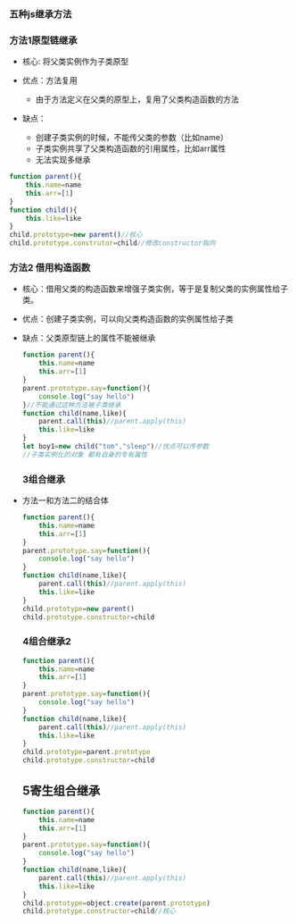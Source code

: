### 五种js继承方法

### 方法1原型链继承

- 核心: 将父类实例作为子类原型
- 优点：方法复用
    - 由于方法定义在父类的原型上，复用了父类构造函数的方法

- 缺点：
    - 创建子类实例的时候，不能传父类的参数（比如name）
    - 子类实例共享了父类构造函数的引用属性，比如arr属性
    - 无法实现多继承

```js
function parent(){
    this.name=name
    this.arr=[1]
}
function child(){
    this.like=like    
}
child.prototype=new parent()//核心
child.prototype.construtor=child//修改constructor指向

```

### 方法2 借用构造函数

- 核心：借用父类的构造函数来增强子类实例，等于是复制父类的实例属性给子类。

- 优点：创建子类实例，可以向父类构造函数的实例属性给子类

- 缺点：父类原型链上的属性不能被继承

    ```js
    function parent(){
        this.name=name
        this.arr=[1]
    }
    parent.prototype.say=function(){
        console.log("say hello")
    }//不能通过这种方法被子类继承
    function child(name,like){  
        parent.call(this)//parent.apply(this)   
        this.like=like 
    }
    let boy1=new child("tom","sleep")//优点可以传参数
    //子类实例化的对象 都有自身的专有属性
    
    ```

    ### 3组合继承

- 方法一和方法二的结合体

    ```js
    function parent(){
        this.name=name
        this.arr=[1]
    }
    parent.prototype.say=function(){
        console.log("say hello")
    }
    function child(name,like){  
        parent.call(this)//parent.apply(this)   
        this.like=like 
    }
    child.prototype=new parent()
    child.prototype.constructor=child
    
    ```

    ### 4组合继承2

    ```js
    function parent(){
        this.name=name
        this.arr=[1]
    }
    parent.prototype.say=function(){
        console.log("say hello")
    }
    function child(name,like){  
        parent.call(this)//parent.apply(this)   
        this.like=like 
    }
    child.prototype=parent.prototype
    child.prototype.constructor=child
    ```

    ## 5寄生组合继承
    
    ```js
    function parent(){
        this.name=name
        this.arr=[1]
    }
    parent.prototype.say=function(){
        console.log("say hello")
    }
    function child(name,like){  
        parent.call(this)//parent.apply(this)   
        this.like=like 
    }
    child.prototype=object.create(parent.prototype)
    child.prototype.constructor=child//核心
    ```
    
    
    
    
    
    

